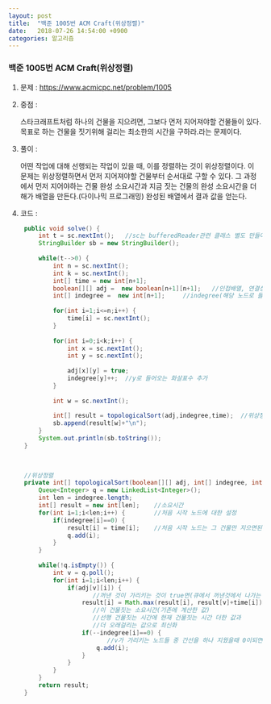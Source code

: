 ```yaml
---
layout: post
title:  "백준 1005번 ACM Craft(위상정렬)"
date:   2018-07-26 14:54:00 +0900
categories: 알고리즘
---
```


### 백준 1005번 ACM Craft(위상정렬)

1. 문제 : https://www.acmicpc.net/problem/1005

2. 중점 : 

   스타크래프트처럼 하나의 건물을 지으려면, 그보다 먼저 지어져야할 건물들이 있다.  목표로 하는 건물을 짓기위해 걸리는 최소한의 시간을 구하라.라는 문제이다. 

3. 풀이 :  

   어떤 작업에 대해 선행되는 작업이 있을 때, 이를 정렬하는 것이 위상정렬이다. 이 문제는 위상정렬하면서 먼저 지어져야할 건물부터 순서대로 구할 수 있다.  그 과정에서 먼저 지어야하는 건물 완성 소요시간과 지금 짓는 건물의 완성 소요시간을 더해가 배열을 만든다.(다이나믹 프로그래밍) 완성된 배열에서 결과 값을 얻는다.  

4. 코드 : 

   ```java
   	public void solve() {
   		int t = sc.nextInt();	//sc는 bufferedReader관련 클래스 별도 만들어 사용했음.
   		StringBuilder sb = new StringBuilder();
   		
   		while(t-->0) {
   			int n = sc.nextInt();
   			int k = sc.nextInt();
   			int[] time = new int[n+1];
   			boolean[][] adj =  new boolean[n+1][n+1];	//인접배열, 연결상태를 보관한다.
   			int[] indegree =  new int[n+1];		//indegree(해당 노드로 들어오는 간선 갯수)
   			
   			for(int i=1;i<=n;i++) {
   				time[i] = sc.nextInt();
   			}
   			
   			for(int i=0;i<k;i++) {
   				int x = sc.nextInt();
   				int y = sc.nextInt();
   				
   				adj[x][y] = true;	
   				indegree[y]++;	//y로 들어오는 화살표수 추가
   			}
   			
   			int w = sc.nextInt();
   			
   			int[] result = topologicalSort(adj,indegree,time);	//위상정렬
   			sb.append(result[w]+"\n");
   		}
   		System.out.println(sb.toString());
   	}
   		
   
   	
   	//위상정렬
   	private int[] topologicalSort(boolean[][] adj, int[] indegree, int[] time) {
   		Queue<Integer> q = new LinkedList<Integer>();
   		int len = indegree.length;
   		int[] result = new int[len];	//소요시간
   		for(int i=1;i<len;i++) {		//처음 시작 노드에 대한 설정
   			if(indegree[i]==0) {
   				result[i] = time[i];	//처음 시작 노드는 그 건물만 지으면된다.(소요시간)
   				q.add(i);				
   			}
   		}
   		
   		while(!q.isEmpty()) {
   			int v = q.poll();
   			for(int i=1;i<len;i++) {
   				if(adj[v][i]) {
                       //꺼낸 것이 가리키는 것이 true면(큐에서 꺼낸것에서 나가는 화살표간선)
   					result[i] = Math.max(result[i], result[v]+time[i]);	
                       //이 건물짓는 소요시간(기존에 계산한 값)
                       //선행 건물짓는 시간에 현재 건물짓는 시간 더한 값과
                       //더 오래걸리는 값으로 최신화
   					if(--indegree[i]==0) {	
                           //v가 가리키는 노드들 중 간선을 하나 지웠을때 0이되면 큐에 추가
   						q.add(i);
   					}
   				}
   			}
   		}
   		return result;
   	}
   
   
   ```

    
